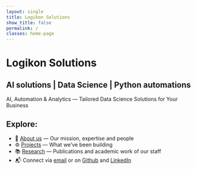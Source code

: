 ```yaml
---
layout: single
title: Logikon Solutions
show_title: false
permalink: /
classes: home-page
---
```


# Logikon Solutions
<h2 class="typewriter gold-link">AI solutions | Data Science | Python automations</h2>

AI, Automation & Analytics — Tailored Data Science Solutions for Your Business

## Explore:

- 📄 [About us](/about_us/) — Our mission, expertise and people  
- ⚙️ [Projects](/projects/) — What we’ve been building  
- 📚 [Research](/research/) — Publications and academic work of our staff
- 📬 Connect via [email](mailto:contact@logikonsolutions.com) or on 
  <a href="https://github.com/Logikon-Solutions">Github</a> and
  <a href="https://linkedin.com/in/antonis-mavritsakis">LinkedIn</a>

